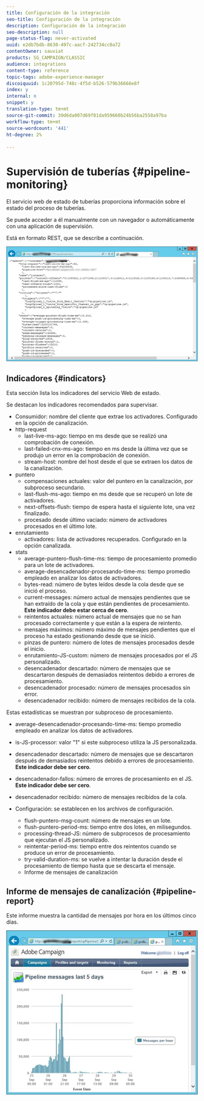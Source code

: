 ```yaml
---
title: Configuración de la integración
seo-title: Configuración de la integración
description: Configuración de la integración
seo-description: null
page-status-flag: never-activated
uuid: e2db7bdb-8630-497c-aacf-242734cc0a72
contentOwner: sauviat
products: SG_CAMPAIGN/CLASSIC
audience: integrations
content-type: reference
topic-tags: adobe-experience-manager
discoiquuid: 1c20795d-748c-4f5d-b526-579b36666e8f
index: y
internal: n
snippet: y
translation-type: tm+mt
source-git-commit: 39d6da007d69f81da959660b24b56ba2558a97ba
workflow-type: tm+mt
source-wordcount: '441'
ht-degree: 2%

---
```



# Supervisión de tuberías {#pipeline-monitoring}

El servicio web de estado de tuberías proporciona información sobre el estado del proceso de tuberías.

Se puede acceder a él manualmente con un navegador o automáticamente con una aplicación de supervisión.

Está en formato REST, que se describe a continuación.

![](assets/triggers_8.png)

## Indicadores {#indicators}

Esta sección lista los indicadores del servicio Web de estado.

Se destacan los indicadores recomendados para supervisar.

* Consumidor: nombre del cliente que extrae los activadores. Configurado en la opción de canalización.
* http-request
   * last-live-ms-ago: tiempo en ms desde que se realizó una comprobación de conexión.
   * last-failed-cnx-ms-ago: tiempo en ms desde la última vez que se produjo un error en la comprobación de conexión.
   * stream-host: nombre del host desde el que se extraen los datos de la canalización.
* puntero
   * compensaciones actuales: valor del puntero en la canalización, por subproceso secundario.
   * last-flush-ms-ago: tiempo en ms desde que se recuperó un lote de activadores.
   * next-offsets-flush: tiempo de espera hasta el siguiente lote, una vez finalizado.
   * procesado desde último vaciado: número de activadores procesados en el último lote.
* enrutamiento
   * activadores: lista de activadores recuperados. Configurado en la opción canalizada.
* stats
   * average-puntero-flush-time-ms: tiempo de procesamiento promedio para un lote de activadores.
   * average-desencadenador-procesando-time-ms: tiempo promedio empleado en analizar los datos de activadores.
   * bytes-read: número de bytes leídos desde la cola desde que se inició el proceso.
   * current-messages: número actual de mensajes pendientes que se han extraído de la cola y que están pendientes de procesamiento. **Este indicador debe estar cerca de cero**.
   * reintentos actuales: número actual de mensajes que no se han procesado correctamente y que están a la espera de reintento.
   * mensajes máximos: número máximo de mensajes pendientes que el proceso ha estado gestionando desde que se inició.
   * pinzas de puntero: número de lotes de mensajes procesados desde el inicio.
   * enrutamiento-JS-custom: número de mensajes procesados por el JS personalizado.
   * desencadenador descartado: número de mensajes que se descartaron después de demasiados reintentos debido a errores de procesamiento.
   * desencadenador procesado: número de mensajes procesados sin error.
   * desencadenador recibido: número de mensajes recibidos de la cola.

Estas estadísticas se muestran por subproceso de procesamiento.

* average-desencadenador-procesando-time-ms: tiempo promedio empleado en analizar los datos de activadores.
* is-JS-processor: valor &quot;1&quot; si este subproceso utiliza la JS personalizada.
* desencadenador descartado: número de mensajes que se descartaron después de demasiados reintentos debido a errores de procesamiento. **Este indicador debe ser cero**.
* desencadenador-fallos: número de errores de procesamiento en el JS. **Este indicador debe ser cero**.
* desencadenador recibido: número de mensajes recibidos de la cola.

* Configuración: se establecen en los archivos de configuración.
   * flush-puntero-msg-count: número de mensajes en un lote.
   * flush-puntero-period-ms: tiempo entre dos lotes, en milisegundos.
   * processing-thread-JS: número de subprocesos de procesamiento que ejecutan el JS personalizado.
   * reintentar-period-ms: tiempo entre dos reintentos cuando se produce un error de procesamiento.
   * try-valid-duration-ms: se vuelve a intentar la duración desde el procesamiento de tiempo hasta que se descarta el mensaje.
   * Informe de mensajes de canalización

## Informe de mensajes de canalización {#pipeline-report}

Este informe muestra la cantidad de mensajes por hora en los últimos cinco días.

![](assets/triggers_9.png)
